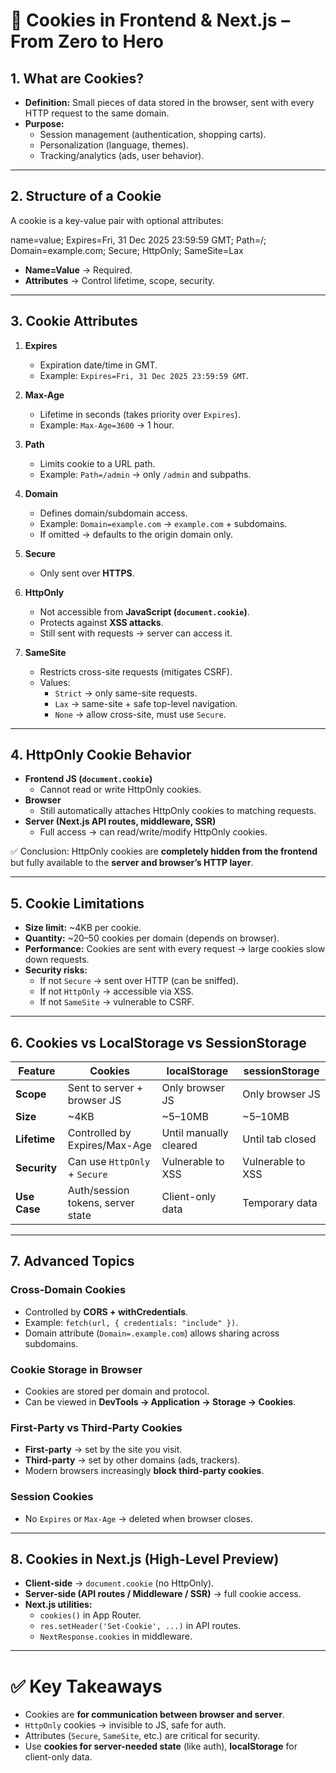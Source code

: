 # 🍪 Cookies in Frontend & Next.js – From Zero to Hero

## 1. What are Cookies?
- **Definition:** Small pieces of data stored in the browser, sent with every HTTP request to the same domain.
- **Purpose:** 
  - Session management (authentication, shopping carts).
  - Personalization (language, themes).
  - Tracking/analytics (ads, user behavior).

---

## 2. Structure of a Cookie
A cookie is a key-value pair with optional attributes:

name=value; Expires=Fri, 31 Dec 2025 23:59:59 GMT; Path=/; Domain=example.com; Secure; HttpOnly; SameSite=Lax


- **Name=Value** → Required.
- **Attributes** → Control lifetime, scope, security.

---

## 3. Cookie Attributes

1. **Expires**
   - Expiration date/time in GMT.
   - Example: `Expires=Fri, 31 Dec 2025 23:59:59 GMT`.

2. **Max-Age**
   - Lifetime in seconds (takes priority over `Expires`).
   - Example: `Max-Age=3600` → 1 hour.

3. **Path**
   - Limits cookie to a URL path.
   - Example: `Path=/admin` → only `/admin` and subpaths.

4. **Domain**
   - Defines domain/subdomain access.
   - Example: `Domain=example.com` → `example.com` + subdomains.
   - If omitted → defaults to the origin domain only.

5. **Secure**
   - Only sent over **HTTPS**.

6. **HttpOnly**
   - Not accessible from **JavaScript (`document.cookie`)**.
   - Protects against **XSS attacks**.
   - Still sent with requests → server can access it.

7. **SameSite**
   - Restricts cross-site requests (mitigates CSRF).
   - Values:
     - `Strict` → only same-site requests.
     - `Lax` → same-site + safe top-level navigation.
     - `None` → allow cross-site, must use `Secure`.

---

## 4. HttpOnly Cookie Behavior

- **Frontend JS (`document.cookie`)**
  - Cannot read or write HttpOnly cookies.
- **Browser**
  - Still automatically attaches HttpOnly cookies to matching requests.
- **Server (Next.js API routes, middleware, SSR)**
  - Full access → can read/write/modify HttpOnly cookies.

✅ Conclusion: HttpOnly cookies are **completely hidden from the frontend** but fully available to the **server and browser’s HTTP layer**.

---

## 5. Cookie Limitations

- **Size limit:** ~4KB per cookie.
- **Quantity:** ~20–50 cookies per domain (depends on browser).
- **Performance:** Cookies are sent with every request → large cookies slow down requests.
- **Security risks:**
  - If not `Secure` → sent over HTTP (can be sniffed).
  - If not `HttpOnly` → accessible via XSS.
  - If not `SameSite` → vulnerable to CSRF.

---

## 6. Cookies vs LocalStorage vs SessionStorage

| Feature        | Cookies                        | localStorage       | sessionStorage    |
|----------------|--------------------------------|-------------------|------------------|
| **Scope**      | Sent to server + browser JS    | Only browser JS   | Only browser JS  |
| **Size**       | ~4KB                          | ~5–10MB           | ~5–10MB          |
| **Lifetime**   | Controlled by Expires/Max-Age | Until manually cleared | Until tab closed |
| **Security**   | Can use `HttpOnly` + `Secure` | Vulnerable to XSS | Vulnerable to XSS |
| **Use Case**   | Auth/session tokens, server state | Client-only data | Temporary data |

---

## 7. Advanced Topics

### Cross-Domain Cookies
- Controlled by **CORS + withCredentials**.
- Example: `fetch(url, { credentials: "include" })`.
- Domain attribute (`Domain=.example.com`) allows sharing across subdomains.

### Cookie Storage in Browser
- Cookies are stored per domain and protocol.
- Can be viewed in **DevTools → Application → Storage → Cookies**.

### First-Party vs Third-Party Cookies
- **First-party** → set by the site you visit.
- **Third-party** → set by other domains (ads, trackers).
- Modern browsers increasingly **block third-party cookies**.

### Session Cookies
- No `Expires` or `Max-Age` → deleted when browser closes.

---

## 8. Cookies in Next.js (High-Level Preview)

- **Client-side** → `document.cookie` (no HttpOnly).
- **Server-side (API routes / Middleware / SSR)** → full cookie access.
- **Next.js utilities:**
  - `cookies()` in App Router.
  - `res.setHeader('Set-Cookie', ...)` in API routes.
  - `NextResponse.cookies` in middleware.

---

# ✅ Key Takeaways
- Cookies are **for communication between browser and server**.
- `HttpOnly` cookies → invisible to JS, safe for auth.
- Attributes (`Secure`, `SameSite`, etc.) are critical for security.
- Use **cookies for server-needed state** (like auth), **localStorage** for client-only data.

